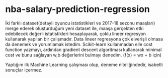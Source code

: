 # nba-salary-prediction-regression

  İki farklı dataset(detaylı oyuncu istatistikleri ve 2017-18 sezonu maaşları) merge ederek oluşturduğum yeni dataset ile, maaşa gerçekten etki edebilecek değerli istatistikleri hesaplayarak, çoklu lineer regresyon kullanarak yapılan bir çalışmadır. Data lineer regresyona çok elverişli olmasa da denemek ve yorumlamak istedim. Scikit-learn kullanmadan elle cost function yazmayı, ardından gradient descent algoritması kullanarak minimal cost ve bunu sağlayan w,b değerlerini bulmayı denedim. (f(x) = wx + b için)
  
  Yaptığım ilk Machine Learning çalışması olup, deneme niteliğindedir, isabetli sonuçlar içermez.

